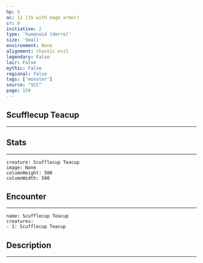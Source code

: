 ```yaml
---
hp: 5
ac: 12 (15 with mage armor)
cr: 0
initiative: 2
type: 'humanoid (derro)'    
size: 'Small'
environment: None
alignment: chaotic evil
legendary: False
lair: False
mythic: False
regional: False
tags: ['monster']
source: "SCC"
page: 159
---
```


## Scufflecup Teacup
---



## Stats
---

```statblock
creature: Scufflecup Teacup
image: None
columnHeight: 500
columnWidth: 500
```

## Encounter
---

```encounter-table
name: Scufflecup Teacup
creatures:
- 1: Scufflecup Teacup
```

## Description
---




